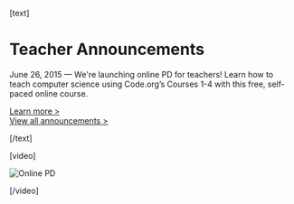 [text]

# Teacher Announcements

June 26, 2015 &mdash; We're launching online PD for teachers! Learn  how to teach computer science using Code.org’s Courses 1-4 with this free, self-paced online course.

[Learn more >](/educate/professional-development-online)
<br/>
[View all announcements >](http://teachcodeorg.tumblr.com/)

[/text]

[video]

![Online PD](/images/apple-touch-icon-precomposed.png "OnlinePD")

[/video]

<!---

[video]

<%= view :display_video_thumbnail, id: "video1", video_code: "k56Y2MIL9dM", play_button: 'caption', caption: 'Watch the video' %>

[/video]

--->

<div style="clear:both"/>